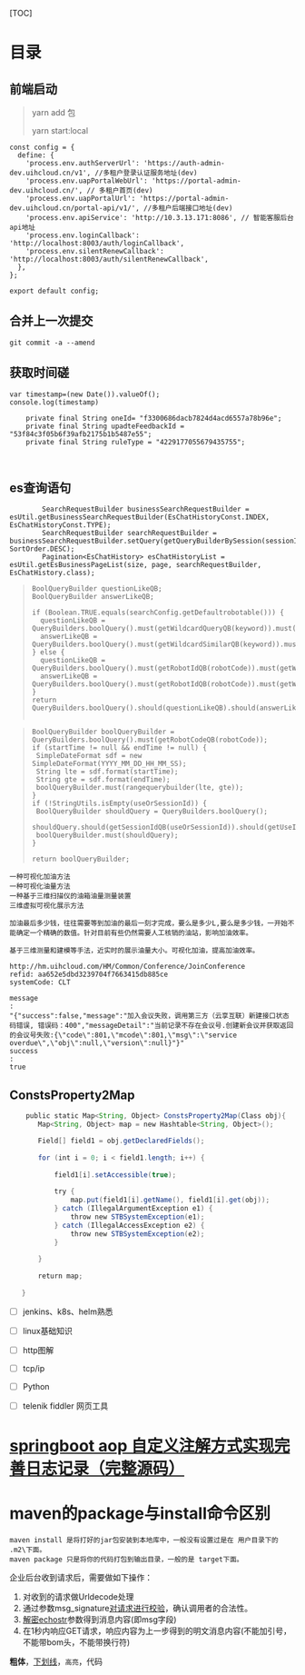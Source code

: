 [TOC]

# 目录



## 前端启动

> yarn add  包
>
> yarn start:local

```
const config = {
  define: {
    'process.env.authServerUrl': 'https://auth-admin-dev.uihcloud.cn/v1', //多租户登录认证服务地址(dev)
    'process.env.uapPortalWebUrl': 'https://portal-admin-dev.uihcloud.cn/', // 多租户首页(dev)
    'process.env.uapPortalUrl': 'https://portal-admin-dev.uihcloud.cn/portal-api/v1/', //多租户后端接口地址(dev)
    'process.env.apiService': 'http://10.3.13.171:8086', // 智能客服后台api地址
    'process.env.loginCallback': 'http://localhost:8003/auth/loginCallback',
    'process.env.silentRenewCallback': 'http://localhost:8003/auth/silentRenewCallback',
  },
};

export default config;

```





## 合并上一次提交

```
git commit -a --amend
```

## 获取时间磋

```
var timestamp=(new Date()).valueOf();
console.log(timestamp)

    private final String oneId= "f3300686dacb7824d4acd6557a78b96e";       
    private final String upadteFeedbackId = "53f84c3f05b6f39afb2175b1b5487e55";
    private final String ruleType = "4229177055679435755";
```





```


```



## es查询语句



```
        SearchRequestBuilder businessSearchRequestBuilder = esUtil.getBusinessSearchRequestBuilder(EsChatHistoryConst.INDEX, EsChatHistoryConst.TYPE);
        SearchRequestBuilder searchRequestBuilder = businessSearchRequestBuilder.setQuery(getQueryBuilderBySession(sessionId)).addSort(EsChatHistoryConst.QUESTION_TIME, SortOrder.DESC);
        Pagination<EsChatHistory> esChatHistoryList = esUtil.getEsBusinessPageList(size, page, searchRequestBuilder, EsChatHistory.class);
```



> ```
> BoolQueryBuilder questionLikeQB;
> BoolQueryBuilder answerLikeQB;
> 
> if (Boolean.TRUE.equals(searchConfig.getDefaultrobotable())) {
> 	questionLikeQB = QueryBuilders.boolQuery().must(getWildcardQueryQB(keyword)).must(getActiveQB()).must(QueryBuilders.boolQuery().should(getRobotIdQB(robotCode)).should(getRobotIdQB(searchConfig.getDefaultrobotcode())));
> 	answerLikeQB = QueryBuilders.boolQuery().must(getWildcardSimilarQB(keyword)).must(getActiveQB()).must(QueryBuilders.boolQuery().should(getRobotIdQB(robotCode)).should(getRobotIdQB(searchConfig.getDefaultrobotcode())));
> } else {
> 	questionLikeQB = QueryBuilders.boolQuery().must(getRobotIdQB(robotCode)).must(getWildcardQueryQB(keyword)).must(getActiveQB());
> 	answerLikeQB = QueryBuilders.boolQuery().must(getRobotIdQB(robotCode)).must(getWildcardSimilarQB(keyword)).must(getActiveQB());
> }
> return QueryBuilders.boolQuery().should(questionLikeQB).should(answerLikeQB);
> 
> 
> ```

> ```
> BoolQueryBuilder boolQueryBuilder = QueryBuilders.boolQuery().must(getRobotCodeQB(robotCode));
> if (startTime != null && endTime != null) {
>  SimpleDateFormat sdf = new SimpleDateFormat(YYYY_MM_DD_HH_MM_SS);
>  String lte = sdf.format(startTime);
>  String gte = sdf.format(endTime);
>  boolQueryBuilder.must(rangequerybuilder(lte, gte));
> }
> if (!StringUtils.isEmpty(useOrSessionId)) {
>  BoolQueryBuilder shouldQuery = QueryBuilders.boolQuery();
>  shouldQuery.should(getSessionIdQB(useOrSessionId)).should(getUseIdQB(useOrSessionId));
>  boolQueryBuilder.must(shouldQuery);
> }
> 
> return boolQueryBuilder;
> ```







```
一种可视化加油方法
一种可视化油量方法
一种基于三维扫描仪的油箱油量测量装置
三维虚拟可视化展示方法

加油最后多少钱，往往需要等到加油的最后一刻才完成，要么是多少L,要么是多少钱，一开始不能确定一个精确的数值。针对目前有些仍然需要人工核销的油站，影响加油效率。

基于三维测量和建模等手法，近实时的展示油量大小。可视化加油，提高加油效率。
```



```
http://hm.uihcloud.com/HM/Common/Conference/JoinConference
refid: aa652e5dbd3239704f7663415db885ce
systemCode: CLT

message
:
"{"success":false,"message":"加入会议失败，调用第三方（云享互联）新建接口状态码错误, 错误码：400","messageDetail":"当前记录不存在会议号.创建新会议并获取返回的会议号失败:{\"code\":801,\"mcode\":801,\"msg\":\"service overdue\",\"obj\":null,\"version\":null}"}"
success
:
true

```

## ConstsProperty2Map

```java
    public static Map<String, Object> ConstsProperty2Map(Class obj){
       Map<String, Object> map = new Hashtable<String, Object>();

       Field[] field1 = obj.getDeclaredFields();
 
       for (int i = 0; i < field1.length; i++) {
 
           field1[i].setAccessible(true);
 
           try {
               map.put(field1[i].getName(), field1[i].get(obj));
           } catch (IllegalArgumentException e1) {
               throw new STBSystemException(e1);
           } catch (IllegalAccessException e2) {
               throw new STBSystemException(e2);
           }
 
       }
 
       return map;
 
   }
```



- [ ] jenkins、k8s、helm熟悉
- [ ] linux基础知识
- [ ] http图解
- [ ] tcp/ip
- [ ] Python





- [ ] telenik fiddler 网页工具





# [springboot aop 自定义注解方式实现完善日志记录（完整源码）](https://www.cnblogs.com/wenjunwei/p/9639909.html)



# maven的package与install命令区别

```
maven install 是将打好的jar包安装到本地库中，一般没有设置过是在 用户目录下的 .m2\下面。
maven package 只是将你的代码打包到输出目录，一般的是 target下面。
```







企业后台收到请求后，需要做如下操作：

1. 对收到的请求做Urldecode处理
2. 通过参数msg_signature[对请求进行校验](https://open.work.weixin.qq.com/api/doc/90000/90135/90237#12976/消息体签名校验)，确认调用者的合法性。
3. [解密echostr](https://open.work.weixin.qq.com/api/doc/90000/90135/90237#12976/密文解密得到msg的过程)参数得到消息内容(即msg字段)
4. 在1秒内响应GET请求，响应内容为上一步得到的明文消息内容(不能加引号，不能带bom头，不能带换行符)









**粗体**，<u>下划线</u>，`高亮`，代码